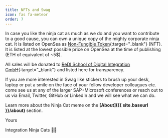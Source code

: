 ```yaml
---
title: NFTs and Swag
icon: fas fa-meteor
order: 7
---
```


In case you like the ninja cat as much as we do and you want to contribute to a good cause, you can own a unique copy of the mighty corporate ninja cat. It is listed on OpenSea as [Non-Fungible Token](https://opensea.io/assets/matic/0x2953399124f0cbb46d2cbacd8a89cf0599974963/11783757613988903679447251561396108328487509934080741039154825352755776847972/){:target="_blank"} (NFT). It is listed at the lowest possible price on OpenSea at the time of publishing (ETH of equivalent of ~5$).

All sales will be donated to [ReDI School of Digital Integration GmbH](https://www.betterplace.org/en/organisations/26851-redi-school-of-digital-integration-ggmbh){:target="_blank"} and listed here for transparency.

If you are more interested in Swag like stickers to brush up your desk, laptop or put a smile on the face of your fellow developer colleagues etc. come see us at any of the larger SAP+Microsoft conferences or reach out to us via Email, Twitter, GitHub or LinkedIn and we will see what we can do.

Learn more about the Ninja Cat meme on the **[About]({{ site.baseurl }}/about)** section.

Yours

Integration Ninja Cats 🥷🐱
